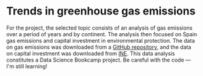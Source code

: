 # Trends in greenhouse gas emissions
For the project, the selected topic consists of an analysis of gas emissions over a period of years and by continent. The analysis then focused on Spain gas emissions and capital investment in environmental protection.
The data on gas emissions was downloaded from a [GitHub repository](https://github.com/owid/co2-data/blob/master/README.md), and the data on capital investment was downloaded from [INE](https://ine.es/dyngs/INEbase/operacion.htm?c=Estadistica_C&cid=1254736176846&menu=resultados&idp=1254735976612#).
This data analysis constitutes a Data Science Bookcamp project. Be careful with the code — I'm still learning!
